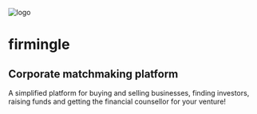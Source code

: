 ![logo](https://user-images.githubusercontent.com/22131139/147848889-147bb081-b842-49c0-8480-ce93ab07d3de.png)

# firmingle

<h2>Corporate matchmaking platform</h2>
A simplified platform for buying and selling businesses, finding investors, raising funds and getting the financial counsellor for your venture!
